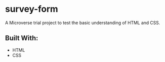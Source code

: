 # survey-form
A Microverse trial project to test the basic understanding of HTML and CSS.

## Built With:
- HTML
- CSS
